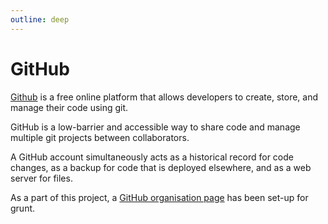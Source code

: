 ```yaml
---
outline: deep
---
```

# GitHub

[Github](https://github.com/) is a free online platform that allows developers to create, store, and manage their code using git. 

GitHub is a low-barrier and accessible way to share code and manage multiple git projects between collaborators.

A GitHub account simultaneously acts as a historical record for code changes, as a backup for code that is deployed elsewhere, and as a web server for files.

As a part of this project, a [GitHub organisation page](https://github.com/grunt-gallery) has been set-up for grunt.